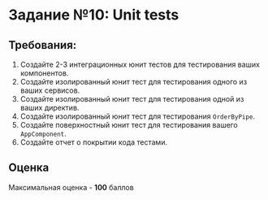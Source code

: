 # Задание №10: Unit tests

## Требования:

1. Создайте 2-3 интеграционных юнит тестов для тестирования ваших компонентов.
2. Создайте изолированный юнит тест для тестирования одного из ваших сервисов.
3. Создайте изолированный юнит тест для тестирования одной из ваших директив.
4. Создайте изолированный юнит тест для тестирования `OrderByPipe`.
5. Создайте поверхностный юнит тест для тестирования вашего `AppComponent`.
6. Создайте отчет о покрытии кода тестами.

## Оценка

Максимальная оценка - **100** баллов
